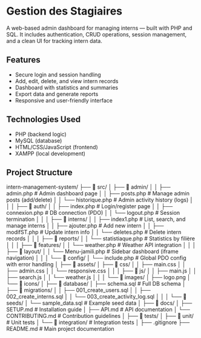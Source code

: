 # Gestion des Stagiaires

A web-based admin dashboard for managing interns — built with PHP and SQL. It includes authentication, CRUD operations, session management, and a clean UI for tracking intern data.

## Features

- Secure login and session handling
- Add, edit, delete, and view intern records
- Dashboard with statistics and summaries
- Export data and generate reports
- Responsive and user-friendly interface

## Technologies Used

- PHP (backend logic)
- MySQL (database)
- HTML/CSS/JavaScript (frontend)
- XAMPP (local development)

##  Project Structure
intern-management-system/
├── 📁 src/
│   ├── 📁 admin/
│   │   ├── admin.php                # Admin dashboard page
│   │   ├── posts.php                # Manage admin posts (add/delete)
│   │   └── historique.php           # Admin activity history (logs)
│   │
│   ├── 📁 auth/
│   │   ├── index.php                # Login/register page
│   │   ├── connexion.php            # DB connection (PDO)
│   │   └── logout.php               # Session termination
│   │
│   ├── 📁 interns/
│   │   ├── index1.php               # List, search, and manage interns
│   │   ├── ajouter.php              # Add new intern
│   │   ├── modifST.php              # Update intern info
│   │   └── deletes.php              # Delete intern records
│   │
│   ├── 📁 reports/
│   │   └── statistiaque.php         # Statistics by filière
│   │
│   ├── 📁 features/
│   │   └── weather.php              # Weather API integration
│   │
│   ├── 📁 layout/
│   │   └── Menu-jamili.php          # Sidebar dashboard (iframe navigation)
│   │
│   └── 📁 config/
│       └── include.php              # Global PDO config with error handling
│
├── 📁 assets/
│   ├── 📁 css/
│   │   ├── main.css
│   │   ├── admin.css
│   │   └── responsive.css
│   │
│   ├── 📁 js/
│   │   ├── main.js
│   │   ├── search.js
│   │   └── weather.js
│   │
│   └── 📁 images/
│       ├── logo.png
│       └── 📁 icons/
│
├── 📁 database/
│   ├── schema.sql                   # Full DB schema
│   ├── 📁 migrations/
│   │   ├── 001_create_users.sql
│   │   ├── 002_create_interns.sql
│   │   └── 003_create_activity_log.sql
│   │
│   └── 📁 seeds/
│       └── sample_data.sql          # Example seed data
│
├── 📁 docs/
│   ├── SETUP.md                     # Installation guide
│   ├── API.md                       # API documentation
│   └── CONTRIBUTING.md              # Contribution guidelines
│
├── 📁 tests/
│   ├── 📁 unit/                     # Unit tests
│   └── 📁 integration/              # Integration tests
│
├── .gitignore
├── README.md                        # Main project documentation

